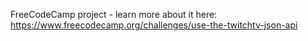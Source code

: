 FreeCodeCamp project - learn more about it here: https://www.freecodecamp.org/challenges/use-the-twitchtv-json-api